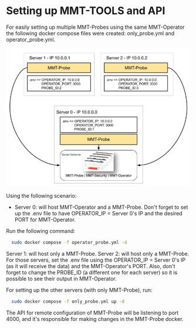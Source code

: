 # Setting up MMT-TOOLS and API

For easily setting up multiple MMT-Probes using the same MMT-Operator the following docker compose files were created: only_probe.yml and operator_probe.yml.

<img src="../imgs/MultiProbes.jpg"/>

Using the following scenario:

* Server 0: will host MMT-Operator and a MMT-Probe. Don't forget to set up the .env file to have OPERATOR_IP = Server 0's IP and the desired PORT for MMT-Operator.

Run the following command:

```bash
  sudo docker compose -f operator_probe.yml -d
```

Server 1: will host only a MMT-Probe.
Server 2: will host only a MMT-Probe.
For those servers, set the .env file using the OPERATOR_IP = Server 0's IP (as it will receive the data) and the MMT-Operator's PORT. Also, don't forget to change the PROBE_ID (a different one for each server) so it is possible to see their output in MMT-Operator. 

For setting up the other servers (with only MMT-Probe), run:
```bash
  sudo docker compose -f only_probe.yml up -d
```

The API for remote configuration of MMT-Probe will be listening to port 4000, and it's responsible for making changes in the MMT-Probe docker.

